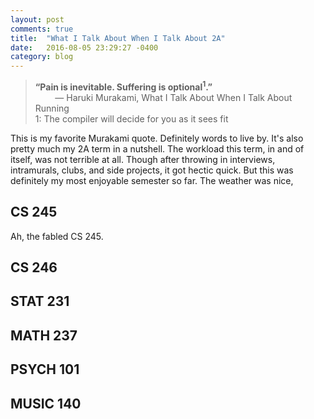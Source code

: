 ```yaml
---
layout: post
comments: true
title:  "What I Talk About When I Talk About 2A"
date:   2016-08-05 23:29:27 -0400
category: blog
---
```


> **“Pain is inevitable. Suffering is optional<sup>1</sup>.”**  
> &nbsp; &nbsp; &nbsp; &nbsp; ― Haruki Murakami, What I Talk About When I Talk About Running   
> 1: The compiler will decide for you as it sees fit

This is my favorite Murakami quote. Definitely words to live by. It's also pretty much my 2A term in a nutshell. The workload this term, in and of itself, was not terrible at all. Though after throwing in interviews, intramurals, clubs, and side projects, it got hectic quick. But this was definitely my most enjoyable semester so far. The weather was nice,

## CS 245

Ah, the fabled CS 245.

## CS 246

## STAT 231



## MATH 237

## PSYCH 101

## MUSIC 140
